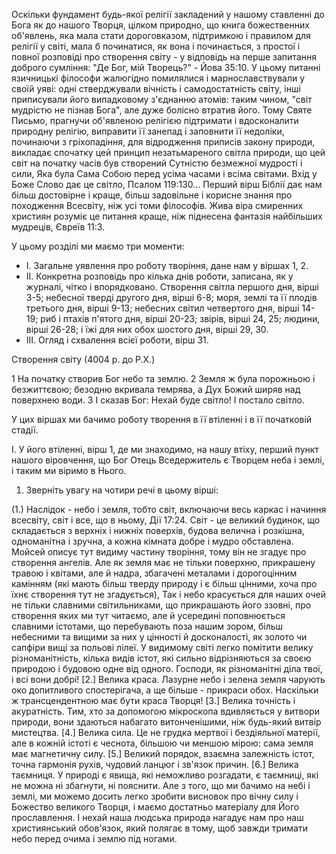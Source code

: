 Оскільки фундамент будь-якої релігії закладений у нашому ставленні до Бога як до нашого Творця, цілком природно, що книга божественних об'явлень, яка мала стати дороговказом, підтримкою і правилом для релігії у світі, мала б починатися, як вона і починається, з простої і повної розповіді про створення світу - у відповідь на перше запитання доброго сумління: "Де Бог, мій Творець?" - Йова 35:10. У цьому питанні язичницькі філософи жалюгідно помилялися і марнославствували у своїй уяві: одні стверджували вічність і самодостатність світу, інші приписували його випадковому з'єднанню атомів: таким чином, "світ мудрістю не пізнав Бога", але дуже болісно втратив його. Тому Святе Письмо, прагнучи об'явленою релігією підтримати і вдосконалити природну релігію, виправити її занепад і заповнити її недоліки, починаючи з гріхопадіння, для відродження приписів закону природи, викладає спочатку цей принцип незатьмареного світла природи, що цей світ на початку часів був створений Сутністю безмежної мудрості і сили, Яка була Сама Собою перед усіма часами і всіма світами. Вхід у Боже Слово дає це світло, Псалом 119:130... Перший вірш Біблії дає нам більш достовірне і краще, більш задовільне і корисне знання про походження Всесвіту, ніж усі томи філософів. Жива віра смиренних християн розуміє це питання краще, ніж піднесена фантазія найбільших мудреців, Євреїв 11:3.

У цьому розділі ми маємо три моменти:

- I. Загальне уявлення про роботу творіння, дане нам у віршах 1, 2. 
- II. Конкретна розповідь про кілька днів роботи, записана, як у журналі, чітко і впорядковано. Створення світла першого дня, вірші 3-5; небесної тверді другого дня, вірші 6-8; моря, землі та її плодів третього дня, вірші 9-13; небесних світил четвертого дня, вірші 14-19; риб і птахів п'ятого дня, вірші 20-23; звірів, вірші 24, 25; людини, вірші 26-28; і їжі для них обох шостого дня, вірші 29, 30. 
- III. Огляд і схвалення всієї роботи, вірш 31.

Створення світу (4004 р. до Р.Х.)

1 На початку створив Бог небо та землю. 2 Земля ж була порожньою і безжиттєвою; безодню вкривала темрява, а Дух Божий ширяв над поверхнею води. 3 І сказав Бог: Нехай буде світло! І постало світло.

У цих віршах ми бачимо роботу творення в її втіленні і в її початковій стадії.

I. У його втіленні, вірш 1, де ми знаходимо, на нашу втіху, перший пункт нашого віровчення, що Бог Отець Вседержитель є Творцем неба і землі, і таким ми віримо в Нього.

1. Зверніть увагу на чотири речі в цьому вірші:

(1.) Наслідок - небо і земля, тобто світ, включаючи весь каркас і начиння всесвіту, світ і все, що в ньому, Дії 17:24. Світ - це великий будинок, що складається з верхніх і нижніх поверхів, будова велична і розкішна, одноманітна і зручна, а кожна кімната добре і мудро обставлена. Мойсей описує тут видиму частину творіння, тому він не згадує про створення ангелів. Але як земля має не тільки поверхню, прикрашену травою і квітами, але й надра, збагачені металами і дорогоцінним камінням (які мають більш тверду природу і є більш цінними, хоча про їхнє створення тут не згадується), Так і небо красується для наших очей не тільки славними світильниками, що прикрашають його ззовні, про створення яких ми тут читаємо, але й усередині поповнюється славними істотами, що перебувають поза нашим зором, більш небесними та вищими за них у цінності й досконалості, як золото чи сапфіри вищі за польові лілеї. У видимому світі легко помітити велику різноманітність, кілька видів істот, які сильно відрізняються за своєю природою і будовою одне від одного. Господи, як різноманітні діла твої, і всі вони добрі! [2.] Велика краса. Лазурне небо і зелена земля чарують око допитливого спостерігача, а ще більше - прикраси обох. Наскільки ж трансцендентною має бути краса Творця! [3.] Велика точність і акуратність. Тим, хто за допомогою мікроскопа вдивляється у витвори природи, вони здаються набагато витонченішими, ніж будь-який витвір мистецтва. [4.] Велика сила. Це не грудка мертвої і бездіяльної матерії, але в кожній істоті є чеснота, більшою чи меншою мірою: сама земля має магнетичну силу. [5.] Великий порядок, взаємна залежність істот, точна гармонія рухів, чудовий ланцюг і зв'язок причин. [6.] Велика таємниця. У природі є явища, які неможливо розгадати, є таємниці, які не можна ні збагнути, ні пояснити. Але з того, що ми бачимо на небі і землі, ми можемо досить легко зробити висновок про вічну силу і Божество великого Творця, і маємо достатньо матеріалу для Його прославлення. І нехай наша людська природа нагадує нам про наш християнський обов'язок, який полягає в тому, щоб завжди тримати небо перед очима і землю під ногами.

